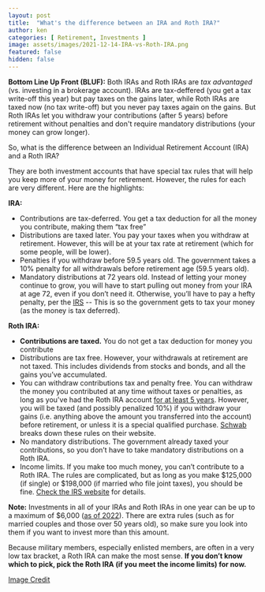 ```yaml
---
layout: post
title:  "What's the difference between an IRA and Roth IRA?"
author: ken
categories: [ Retirement, Investments ]
image: assets/images/2021-12-14-IRA-vs-Roth-IRA.png
featured: false
hidden: false
---
```


**Bottom Line Up Front (BLUF):** Both IRAs and Roth IRAs are _tax advantaged_ (vs. investing in a brokerage account).  IRAs are tax-deffered (you get a tax write-off this year) but pay taxes on the gains later, while Roth IRAs are taxed now (no tax write-off) but you never pay taxes again on the gains.  But Roth IRAs let you withdraw your contributions (after 5 years) before retirement without penalties and don't require mandatory distributions (your money can grow longer).

So, what is the difference between an Individual Retirement Account (IRA) and a Roth IRA?

They are both investment accounts that have special tax rules that will help you keep more of your money for retirement. However, the rules for each are very different. Here are the highlights:

**IRA:**
- Contributions are tax-deferred. You get a tax deduction for all the money you contribute, making them “tax free”
- Distributions are taxed later. You pay your taxes when you withdraw at retirement. However, this will be at your tax rate at retirement (which for some people, will be lower).
- Penalties if you withdraw before 59.5 years old. The government takes a 10% penalty for all withdrawals before retirement age (59.5 years old).
- Mandatory distributions at 72 years old. Instead of letting your money continue to grow, you will have to start pulling out money from your IRA at age 72, even if you don’t need it. Otherwise, you’ll have to pay a hefty penalty, per the [IRS](https://www.irs.gov/retirement-plans/plan-participant-employee/retirement-topics-required-minimum-distributions-rmds)
-- This is so the government gets to tax your money (as the money is tax deferred).

**Roth IRA:**
- **Contributions are taxed.** You do not get a tax deduction for money you contribute
- Distributions are tax free. However, your withdrawals at retirement are not taxed.  This includes dividends from stocks and bonds, and all the gains you’ve accumulated.
- You can withdraw contributions tax and penalty free. You can withdraw the money you contributed at any time without taxes or penalties, as long as you've had the Roth IRA account [for at least 5 years](https://www.investopedia.com/ask/answers/05/waitingperiodroth.asp). However, you will be taxed (and possibly penalized 10%) if you withdraw your gains (i.e. anything above the amount you transferred into the account) before retirement, or unless it is a special qualified purchase. [Schwab](https://www.schwab.com/ira/roth-ira/withdrawal-rules) breaks down these rules on their website.
- No mandatory distributions. The government already taxed your contributions, so you don’t have to take mandatory distributions on a Roth IRA.
- Income limits. If you make too much money, you can’t contribute to a Roth IRA. The rules are complicated, but as long as you make $125,000 (if single) or $198,000 (if married who file joint taxes), you should be fine. [Check the IRS website](https://www.irs.gov/retirement-plans/amount-of-roth-ira-contributions-that-youcan-make-for-2021) for details.

**Note:** Investments in all of your IRAs and Roth IRAs in one year can be up to a maximum of $6,000 ([as of 2022](https://www.irs.gov/retirement-plans/individual-retirement-arrangements-iras)). There are extra rules (such as for married couples and those over 50 years old), so make sure you look into them if you want to invest more than this amount.

Because military members, especially enlisted members, are often in a very low tax bracket, a Roth IRA can make the most sense. **If you don’t know which to pick, pick the Roth IRA (if you meet the income limits) for now.**

[Image Credit](https://www.freepik.com/free-vector/versus-vs-fight-battle-screen-background_6972702.htm)
